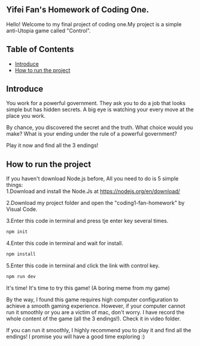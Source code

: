 ## Yifei Fan's Homework of Coding One.
Hello! Welcome to my final project of coding one.My project is a simple anti-Utopia game called "Control".  
## Table of Contents

- [Introduce](#introduce)
- [How to run the project](#how-to-run-the-project)

## Introduce
You work for a powerful government. They ask you to do a job that looks simple but has hidden secrets. A big eye is watching your every move at the place you work.  

By chance, you discovered the secret and the truth. What choice would you make? What is your ending under the rule of a powerful government?  

Play it now and find all the 3 endings!

## How to run the project
If you haven't download Node.js before, All you need to do is 5 simple things:  
1.Download and install the Node.Js at https://nodejs.org/en/download/  
  
2.Download my project folder and open the "coding1-fan-homework" by Visual Code.  
  
3.Enter this code in terminal and press tje enter key several times.
```sh
npm init
```
4.Enter this code in terminal and wait for install.
```sh
npm install
```
5.Enter this code in terminal and click the link with control key.
```sh
npm run dev
```
It's time! It's time to try this game! (A boring meme from my game)  
  
By the way, I found this game requires high computer configuration to achieve a smooth gaming experience. However, if your computer cannot run it smoothly or you are a victim of mac, don't worry. I have record the whole content of the game (all the 3 endings!). Check it in video folder.  
  
If you can run it smoothly, I highly recommend you to play it and find all the endings! I promise you will have a good time exploring :)
